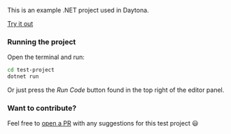 This is an example .NET project used in Daytona.

[Try it out](https://daytona.io/#https://github.com/daytonaio-templates/dotnet)

### Running the project

Open the terminal and run:
```sh
cd test-project
dotnet run
```
Or just press the *Run Code* button found in the top right of the editor panel.
### Want to contribute?

Feel free to [open a PR](https://github.com/daytonaio-templates/dotnet) with any suggestions for this test project 😃 